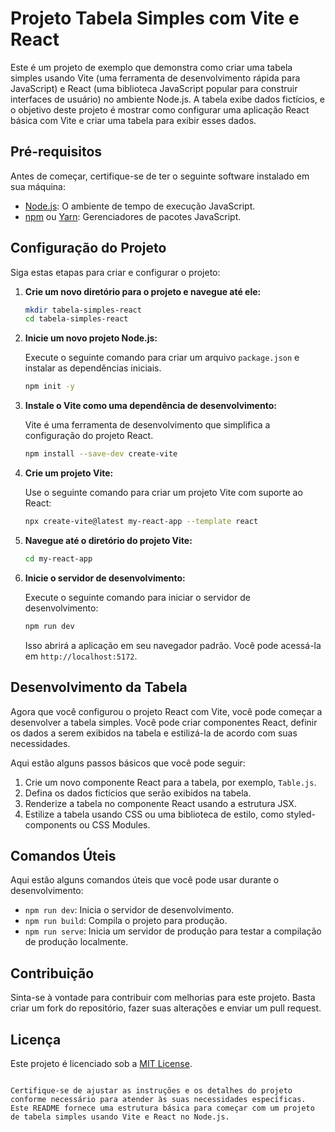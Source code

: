 # Projeto Tabela Simples com Vite e React

Este é um projeto de exemplo que demonstra como criar uma tabela simples usando Vite (uma ferramenta de desenvolvimento rápida para JavaScript) e React (uma biblioteca JavaScript popular para construir interfaces de usuário) no ambiente Node.js. A tabela exibe dados fictícios, e o objetivo deste projeto é mostrar como configurar uma aplicação React básica com Vite e criar uma tabela para exibir esses dados.

## Pré-requisitos

Antes de começar, certifique-se de ter o seguinte software instalado em sua máquina:

- [Node.js](https://nodejs.org/): O ambiente de tempo de execução JavaScript.
- [npm](https://www.npmjs.com/) ou [Yarn](https://yarnpkg.com/): Gerenciadores de pacotes JavaScript.

## Configuração do Projeto

Siga estas etapas para criar e configurar o projeto:

1. **Crie um novo diretório para o projeto e navegue até ele:**

   ```bash
   mkdir tabela-simples-react
   cd tabela-simples-react
   ```

2. **Inicie um novo projeto Node.js:**

   Execute o seguinte comando para criar um arquivo `package.json` e instalar as dependências iniciais.

   ```bash
   npm init -y
   ```

3. **Instale o Vite como uma dependência de desenvolvimento:**

   Vite é uma ferramenta de desenvolvimento que simplifica a configuração do projeto React.

   ```bash
   npm install --save-dev create-vite
   ```

4. **Crie um projeto Vite:**

   Use o seguinte comando para criar um projeto Vite com suporte ao React:

   ```bash
   npx create-vite@latest my-react-app --template react
   ```

5. **Navegue até o diretório do projeto Vite:**

   ```bash
   cd my-react-app
   ```

6. **Inicie o servidor de desenvolvimento:**

   Execute o seguinte comando para iniciar o servidor de desenvolvimento:

   ```bash
   npm run dev
   ```

   Isso abrirá a aplicação em seu navegador padrão. Você pode acessá-la em `http://localhost:5172`.

## Desenvolvimento da Tabela

Agora que você configurou o projeto React com Vite, você pode começar a desenvolver a tabela simples. Você pode criar componentes React, definir os dados a serem exibidos na tabela e estilizá-la de acordo com suas necessidades.

Aqui estão alguns passos básicos que você pode seguir:

1. Crie um novo componente React para a tabela, por exemplo, `Table.js`.
2. Defina os dados fictícios que serão exibidos na tabela.
3. Renderize a tabela no componente React usando a estrutura JSX.
4. Estilize a tabela usando CSS ou uma biblioteca de estilo, como styled-components ou CSS Modules.

## Comandos Úteis

Aqui estão alguns comandos úteis que você pode usar durante o desenvolvimento:

- `npm run dev`: Inicia o servidor de desenvolvimento.
- `npm run build`: Compila o projeto para produção.
- `npm run serve`: Inicia um servidor de produção para testar a compilação de produção localmente.

## Contribuição

Sinta-se à vontade para contribuir com melhorias para este projeto. Basta criar um fork do repositório, fazer suas alterações e enviar um pull request.

## Licença

Este projeto é licenciado sob a [MIT License](LICENSE).
```

Certifique-se de ajustar as instruções e os detalhes do projeto conforme necessário para atender às suas necessidades específicas. Este README fornece uma estrutura básica para começar com um projeto de tabela simples usando Vite e React no Node.js.
